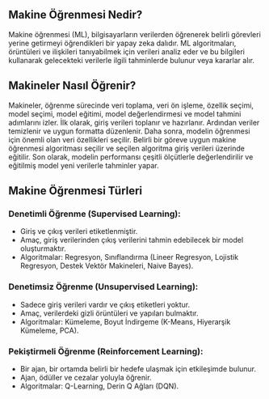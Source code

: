 ## Makine Öğrenmesi Nedir?
Makine öğrenmesi (ML), bilgisayarların verilerden öğrenerek belirli görevleri yerine getirmeyi öğrendikleri bir yapay zeka dalıdır. ML algoritmaları, örüntüleri ve ilişkileri tanıyabilmek için verileri analiz eder ve bu bilgileri kullanarak gelecekteki verilerle ilgili tahminlerde bulunur veya kararlar alır.

## Makineler Nasıl Öğrenir?
Makineler, öğrenme sürecinde veri toplama, veri ön işleme, özellik seçimi, model seçimi, model eğitimi, model değerlendirmesi ve model tahmini adımlarını izler. İlk olarak, giriş verileri toplanır ve hazırlanır. Ardından veriler temizlenir ve uygun formatta düzenlenir. Daha sonra, modelin öğrenmesi için önemli olan veri özellikleri seçilir. Belirli bir göreve uygun makine öğrenmesi algoritması seçilir ve seçilen algoritma giriş verileri üzerinde eğitilir. Son olarak, modelin performansı çeşitli ölçütlerle değerlendirilir ve eğitilmiş model yeni verilerle tahminler yapar.

## Makine Öğrenmesi Türleri

### Denetimli Öğrenme (Supervised Learning):

* Giriş ve çıkış verileri etiketlenmiştir. <br>
* Amaç, giriş verilerinden çıkış verilerini tahmin edebilecek bir model oluşturmaktır. <br>
* Algoritmalar: Regresyon, Sınıflandırma (Lineer Regresyon, Lojistik Regresyon, Destek Vektör Makineleri, Naive Bayes). <br>

### Denetimsiz Öğrenme (Unsupervised Learning):

* Sadece giriş verileri vardır ve çıkış etiketleri yoktur.
* Amaç, verilerdeki gizli örüntüleri ve yapıları bulmaktır.
* Algoritmalar: Kümeleme, Boyut İndirgeme (K-Means, Hiyerarşik Kümeleme, PCA).

### Pekiştirmeli Öğrenme (Reinforcement Learning):

* Bir ajan, bir ortamda belirli bir hedefe ulaşmak için etkileşimde bulunur.
* Ajan, ödüller ve cezalar yoluyla öğrenir.
* Algoritmalar: Q-Learning, Derin Q Ağları (DQN).
